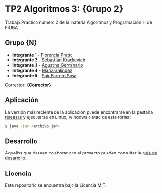 # TP2 Algoritmos 3: {Grupo 2} 

Trabajo Práctico número 2 de la materia Algoritmos y Programación III de FIUBA
## Grupo {N}

* **Integrante 1** - [Florencia Pratto](https://github.com/fnpratto)
* **Integrante 2** - [Sebastián Kraglievich](https://github.com/Sebakrag)
* **Integrante 3** - [Agustina Germinario](https://github.com/agus-germi)
* **Integrante 4** - [Maria Galindez](https://github.com/mariagalindez)
* **Integrante 5** - [Sair Barreto Sosa](https://github.com/SairBarreto)

Corrector: **{Corrector}**

## Aplicación

La versión más reciente de la aplicación puede encontrarse en la pestaña [releases](https://github.com/fiuba/algo3_proyecto_base_tp2/releases/latest) y ejecutarse en Linux, Windows o Mac de esta forma:

```bash
$ java -jar <archivo.jar>
```

## Desarrollo

Aquellos que deseen colaborar con el proyecto pueden consultar la [guía de desarrollo](./docs/Desarrollo.md).

## Licencia

Este repositorio se encuentra bajo la Licencia MIT.
